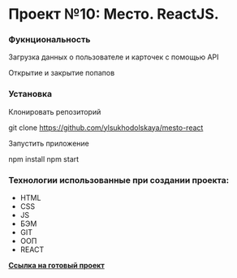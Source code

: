 # Проект №10: Место. ReactJS.

### Фукнциональность

Загрузка данных о пользователе и карточек с помощью API

Открытие и закрытие попапов

### Установка

Клонировать репозиторий

git clone https://github.com/ylsukhodolskaya/mesto-react

Запустить приложение

npm install
npm start



### Технологии использованные при создании проекта:

* HTML 
* CSS
* JS
* БЭМ
* GIT
* ООП
* REACT

**[Ссылка на готовый проект](https://ylsukhodolskaya.github.io/mesto-react/)**